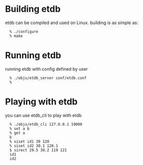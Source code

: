Building etdb
============
etdb can be compiled and used on Linux. building is as simple as:
```building
  % ./configure
  % make
```
Running etdb
============
running etdb with config defined by user
```running
  % ./objs/etdb_server conf/etdb.conf
  % 
```
Playing with etdb
=============
you can use etdb_cli to play with etdb
```running
  % ./objs/etdb_cli 127.0.0.1 19000
  % set a b
  % get a
  b
  % siset id1 30 120
  % siset id2 30.1 120.1
  $ sirect 29.5 30.2 119 121
  id1
  id2
```
  
